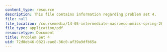```yaml
---
content_type: resource
description: This file contains information regarding problem set 4.
file: null
file_location: /coursemedia/14-05-intermediate-macroeconomics-spring-2013/72d8eb460821eae836c0af39a9dfb65a_MIT14_05S13_pset4.pdf
file_type: application/pdf
resourcetype: Document
title: Problem Set 4
uid: 72d8eb46-0821-eae8-36c0-af39a9dfb65a
---
```

